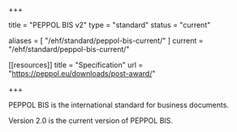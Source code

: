 +++

title = "PEPPOL BIS v2"
type = "standard"
status = "current"

aliases = [ "/ehf/standard/peppol-bis-current/" ]
current = "/ehf/standard/peppol-bis-current/"

[[resources]]
title = "Specification"
url = "https://peppol.eu/downloads/post-award/"

+++

PEPPOL BIS is the international standard for business documents.

Version 2.0 is the current version of PEPPOL BIS.
